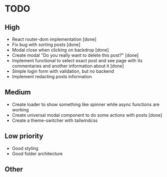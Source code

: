 # TODO

## High

- React router-dom implementation [done]
- Fix bug with sorting posts [done]
- Modal close when clicking on backdrop [done]
- Create modal "Do you really want to delete this post?" [done]
- Implement functional to select exact post and see page with its
  commentaries and another information about it [done]
- Simple login form with validation, but no backend
- Implement redacting posts information

## Medium

- Create loader to show something like spinner while async functions are
  working
- Create universal modal component to do some actions with posts [done]
- Create a theme-switcher with tailwindcss

## Low priority

- Good styling
- Good folder architecture

## Other
